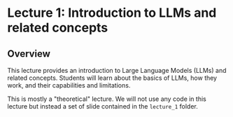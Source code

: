 # Lecture 1: Introduction to LLMs and related concepts

## Overview

This lecture provides an introduction to Large Language Models (LLMs) and related concepts. Students will learn about the basics of LLMs, how they work, and their capabilities and limitations.

This is mostly a "theoretical" lecture. We will not use any code in this lecture but instead a set of slide contained in the `lecture_1` folder.